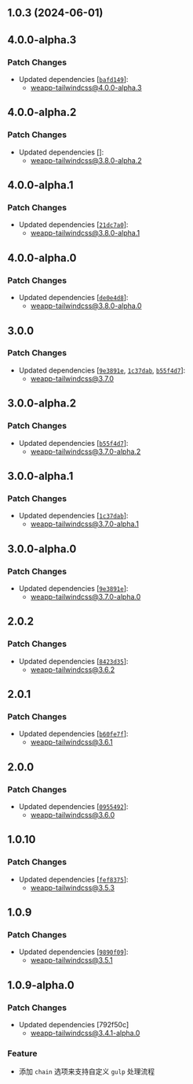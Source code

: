 ## 1.0.3 (2024-06-01)

## 4.0.0-alpha.3

### Patch Changes

- Updated dependencies [[`bafd149`](https://github.com/sonofmagic/weapp-tailwindcss/commit/bafd149f0510b30cbf95711223583055023e7875)]:
  - weapp-tailwindcss@4.0.0-alpha.3

## 4.0.0-alpha.2

### Patch Changes

- Updated dependencies []:
  - weapp-tailwindcss@3.8.0-alpha.2

## 4.0.0-alpha.1

### Patch Changes

- Updated dependencies [[`21dc7a0`](https://github.com/sonofmagic/weapp-tailwindcss/commit/21dc7a079c02e011961a0c9375d096432ee44768)]:
  - weapp-tailwindcss@3.8.0-alpha.1

## 4.0.0-alpha.0

### Patch Changes

- Updated dependencies [[`de0e4d8`](https://github.com/sonofmagic/weapp-tailwindcss/commit/de0e4d8f38477e806df74b24926d280319ac8419)]:
  - weapp-tailwindcss@3.8.0-alpha.0

## 3.0.0

### Patch Changes

- Updated dependencies [[`9e3891e`](https://github.com/sonofmagic/weapp-tailwindcss/commit/9e3891ec6b18519b75d850d9637f2ea57e3bab91), [`1c37dab`](https://github.com/sonofmagic/weapp-tailwindcss/commit/1c37dab354da866565ee843419e3fdbef187630e), [`b55f4d7`](https://github.com/sonofmagic/weapp-tailwindcss/commit/b55f4d75962031d26f665f60106ea2ed52e162bb)]:
  - weapp-tailwindcss@3.7.0

## 3.0.0-alpha.2

### Patch Changes

- Updated dependencies [[`b55f4d7`](https://github.com/sonofmagic/weapp-tailwindcss/commit/b55f4d75962031d26f665f60106ea2ed52e162bb)]:
  - weapp-tailwindcss@3.7.0-alpha.2

## 3.0.0-alpha.1

### Patch Changes

- Updated dependencies [[`1c37dab`](https://github.com/sonofmagic/weapp-tailwindcss/commit/1c37dab354da866565ee843419e3fdbef187630e)]:
  - weapp-tailwindcss@3.7.0-alpha.1

## 3.0.0-alpha.0

### Patch Changes

- Updated dependencies [[`9e3891e`](https://github.com/sonofmagic/weapp-tailwindcss/commit/9e3891ec6b18519b75d850d9637f2ea57e3bab91)]:
  - weapp-tailwindcss@3.7.0-alpha.0

## 2.0.2

### Patch Changes

- Updated dependencies [[`8423d35`](https://github.com/sonofmagic/weapp-tailwindcss/commit/8423d35c775c250730fc84b869cabe2525a01178)]:
  - weapp-tailwindcss@3.6.2

## 2.0.1

### Patch Changes

- Updated dependencies [[`b60fe7f`](https://github.com/sonofmagic/weapp-tailwindcss/commit/b60fe7f338df7db87ab1c8fb705f1659d9df6afd)]:
  - weapp-tailwindcss@3.6.1

## 2.0.0

### Patch Changes

- Updated dependencies [[`0955492`](https://github.com/sonofmagic/weapp-tailwindcss/commit/095549299cefce15559578f28a6b1624b43fb1c9)]:
  - weapp-tailwindcss@3.6.0

## 1.0.10

### Patch Changes

- Updated dependencies [[`fef8375`](https://github.com/sonofmagic/weapp-tailwindcss/commit/fef8375ab825842b3beb5d30170891eb400da79d)]:
  - weapp-tailwindcss@3.5.3

## 1.0.9

### Patch Changes

- Updated dependencies [[`9890f09`](https://github.com/sonofmagic/weapp-tailwindcss/commit/9890f09a990682e10aabab7b8dc685a58d977fca)]:
  - weapp-tailwindcss@3.5.1

## 1.0.9-alpha.0

### Patch Changes

- Updated dependencies [792f50c]
  - weapp-tailwindcss@3.4.1-alpha.0

### Feature

- 添加 `chain` 选项来支持自定义 `gulp` 处理流程
